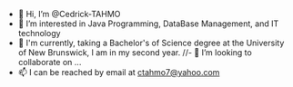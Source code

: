 - 👋 Hi, I’m @Cedrick-TAHMO
- 👀 I’m interested in Java Programming, DataBase Management, and IT technology
- 🌱 I'm currently, taking a Bachelor's of Science degree at the University of New Brunswick, I am in my second year. 
//- 💞️ I’m looking to collaborate on ...
- 📫 I can be reached by email at ctahmo7@yahoo.com

<!---
Cedrick-TAHMO/Cedrick-TAHMO is a ✨ special ✨ repository because its `README.md` (this file) appears on your GitHub profile.
You can click the Preview link to take a look at your changes.
-
